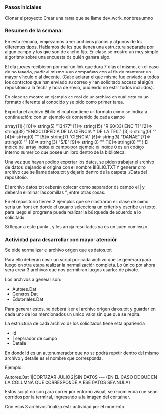 ### Pasos Iniciales

Clonar el proyecto
Crear una rama que se llame dev_work_nonbrealumno

### Resumen de la semana:

En esta semana, empezamos a ver archivos planos y algunos de los diferentes tipos.
Hablamos de los que tienen una estructura separada por algun campo y los que son de ancho fijo.
En clase se mostro un muy simple algoritmo sobre una encuesta de quién ganara algo.

El día jueves recibieron por mail un link que dura 7 días el mismo, en el caso de no tenerlo, pedir el mismo a un compañero con el fin de mantener un mayor vínculo o al docente. (Cabe aclarar el que mismo fue enviado a todos los contactos que han enviado su correo y han solicitado acceso al algún repositorio a la fecha y hora de envío, pudiendo no estar todos incluidos).

En clase se mostro un ejemplo de real de un archivo en cual esta en un formato diferente al conocido y se pido como primer tarea.

Exportar el archivo Biblio el cual contiene un formato como se indica a continuación:
con un ejemplo de contenido de cada campo

array(11) { 
    [0]=> string(5) "13477" 
    [1]=> string(15) "R 60(03) ENC T1" 
    [2]=> string(39) "ENCICLOPEDIA DE LA CIENCIA Y DE LA TEC." 
    [3]=> string(0) "" 
    [4]=> string(0) "" 
    [5]=> string(7) "CIENCIA" 
    [6]=> string(5) "DANAE" 
    [7]=> string(0) "" 
    [8]=> string(3) "S/E" 
    [9]=> string(0) "" 
    [10]=> string(0) "" 
    }
El indice del array indica el campo por ejemplo el indice 0 es un codigo interno numerico que posee un libro dentro de la biblioteca.

Una vez que hayan podido exportar los datos, se piden trabajar el archivo de datos, dejando el origina con el nombre BIBLIO.TXT
Y generar otro archivo que se llame datos.txt y dejarlo dentro de la carpeta ./Data del repositorio.

El archivo datos.txt deberán colocar como separador de campo el | y deberán eliminar las comillas ", entre otras cosas.

En el repositorio tienen 2 ejemplos que se mostraron en clase de como seria un front en donde el usuario selecciona un criterio y escribe un texto, para luego el programa pueda realizar la búsqueda de acuerdo a lo solicitado.

Si llegan a este punto , y les arroja resultados ya es un buen comienzo.

### Actividad para desarrollar con mayor atención

Se pide normalizar el archivo origen que es datos.txt

Para ello deberán crear un script por cada archivo que se generara para luego en otra etapa realizar la normalización completa. Lo único por ahora sera crear 3 archivos que nos permitiran luegos usarlos de pivote.

Los archivos a generar son:
- Autores.Dat
- Generos.Dat
- Edutoriales.Dat

Para generar estos, se deberá leer el archivo origen datos.txt y guardar en cada uno de los mencionados un unico valor sin que que se repita.

La estructura de cada archivo de los solicitados tiene esta apariencia

- Id
- | separador de campo
- Detalle

En donde Id es un autonumerador que no se podrá repetir dentro del mismo archivo y detalle es el nombre que corresponda.

Ejemplo:

Autores.Dat
1|CORTAZAR JULIO
2|SIN DATOS --- (EN EL CASO DE QUE EN LA COLUMNA QUE CORRESPONDE A ESE DATOS SEA NULA)

Estos script no son para correr por entorno visual, se recomienda que sean corridos por la terminal, ingresando a la imagen del container.

Con esos 3 archivos finaliza esta actividad por el momento.


